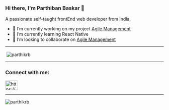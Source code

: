 ### Hi there, I'm Parthiban Baskar 👋

A passionate self-taught frontEnd web developer from India.

- 🔭 I’m currently working on my project [Agile Management](https://github.com/parthikrb/esteamate)
- 🌱 I’m currently learning React Native
- 👯 I’m looking to collaborate on [Agile Management](https://github.com/parthikrb/esteamate)

---

<p>&nbsp;<img align="center" src="https://github-readme-stats.vercel.app/api?username=parthikrb&show_icons=true&locale=en" alt="parthikrb" /></p>

---

<h3 align="left">Connect with me:</h3>
<p align="left">
<a href="https://www.linkedin.com/in/parthiban-baskar-41229393/" target="_blank"><img align="center" src="https://cdn.jsdelivr.net/npm/simple-icons@3.0.1/icons/linkedin.svg" alt="https://www.linkedin.com/in/parthiban-baskar-41229393/" height="30" width="40" /></a>
</p>

---

<p><img align="left" src="https://github-readme-stats.vercel.app/api/top-langs?username=parthikrb&show_icons=true&locale=en&layout=compact" alt="parthikrb" /></p>

